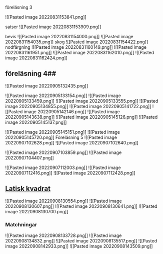 föreläsning 3

![[Pasted image 20220831153841.png]]

satser
![[Pasted image 20220831153909.png]]


bevis
![[Pasted image 20220831154000.png]]
![[Pasted image 20220831154035.png]]
skog
![[Pasted image 20220831154422.png]]
nodfärgning
![[Pasted image 20220831160149.png]]
![[Pasted image 20220831161951.png]]
![[Pasted image 20220831162010.png]]
![[Pasted image 20220831162424.png]]
## föreläsning 4##

![[Pasted image 20220905132435.png]]

![[Pasted image 20220905133154.png]]
![[Pasted image 20220905133459.png]]
![[Pasted image 20220905133555.png]]
![[Pasted image 20220905134855.png]]
![[Pasted image 20220905141722.png]]
![[Pasted image 20220905142146.png]]
![[Pasted image 20220905143638.png]]
![[Pasted image 20220905145126.png]]
![[Pasted image 20220905145137.png]]

![[Pasted image 20220905145151.png]]
![[Pasted image 20220905145720.png]]
Föreläsning 5
![[Pasted image 20220907102628.png]]
![[Pasted image 20220907102640.png]]

![[Pasted image 20220907103859.png]]
![[Pasted image 20220907104407.png]]
 
![[Pasted image 20220907112003.png]]
![[Pasted image 20220907112416.png]]
![[Pasted image 20220907112428.png]]
## [Latisk kvadrat](https://sv.wikipedia.org/wiki/Latinsk_kvadrat)
![[Pasted image 20220908130554.png]]
![[Pasted image 20220908130607.png]]
![[Pasted image 20220908130641.png]]
![[Pasted image 20220908130700.png]]
### Matchningar 
![[Pasted image 20220908133728.png]]
![[Pasted image 20220908134832.png]]
![[Pasted image 20220908135517.png]]
![[Pasted image 20220908142933.png]]
![[Pasted image 20220908143509.png]]
